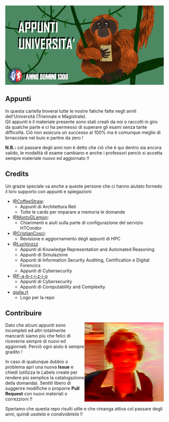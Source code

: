 ![logo](./.github/imgs/monekpazzaNCULO.png)

## Appunti

In questa cartella troverai tutte le nostre fatiche fatte negli annli dell'Università (Triennale e Magistrale).<br>
Gli appunti e il materiale presente sono stati creati da noi o raccolti in giro da qualche parte e ci ha permesso di superare gli esami senza tante difficoltà.
Ciò non assicura un successo al 100% ma è comunque meglio di brnacolare nel buio e partire da zero !


**N.B.:** col passare degli anni non è detto che ciò che è qui dentro sia ancora valido, le modalità di esame cambiano e anche i professori perciò si accetta sempre materiale nuovo ed aggiornato !!

## Credits

Un grazie speciale va anche a queste persone che ci hanno aiutato fornedo il loro supporto con appunti e spiegazioni:

- [@CoffeeStraw](https://github.com/CoffeeStraw):
  - Appunti di Architettura Reti
  - Tutte le cards per imparare a memoria le domande 
- [@MontyDLemon](https://github.com/MontyDLemon):
  - Chiarimenti e aiuti sulla parte di configurazione del servizio HTCondor
- [@CristianCosci](https://github.com/CristianCosci):
  - Revisione e aggiornamento degli appunti di HPC 
- [@Luchinzzz](https://github.com/Luchinzzz)
  - Appunti di Knowledge Representation and Automated Reasoning
  - Appunti di Simulazione
  - Appunti di Information Security Auditing, Certification e Digital Forencics
  - Appunti di Cybersecurity
- [@F-a-b-r-i-z-i-o](https://github.com/F-a-b-r-i-z-i-o)
  - Appunti di Cybersecurity
  - Appunti di Computability and Complexity
- [giulia.rt](https://instagram.com/giulia.rt?igshid=YmMyMTA2M2Y=)
  - Logo per la repo

## Contribuire

<img align="right" src="https://raw.githubusercontent.com/Typing-Monkeys/MSMC/main/Data/pics/Unipg/apocalyptic_pinotti.png" alt="apocaliptic_pinotti" width="50%" height="50%">

Dato che alcuni appunti sono incompleti ed altri totalmente mancanti siamo più che felici di riceverne sempre di nuovi ed aggiornati. Perciò ogni aiuto è sempre gradito !


In caso di qualunque dubbio o problema apri una nuova **Issue** e chiedi (utilizza le Labels create per rendere più semplice la catalogazione della domanda).
Sentiti libero di suggerire modifiche o proporre **Pull Request** con nuovi materiali o correzzioni !!

Speriamo che questa repo risulti utile e che rimanga attiva col passare degli anni, quindi _usatela_ e _condividetela_ !!


